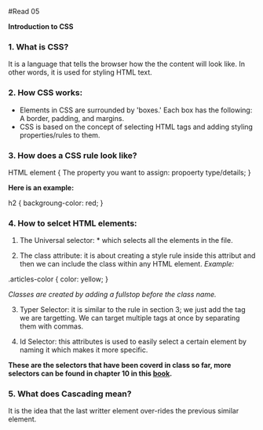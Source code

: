 #Read 05

**Introduction to CSS**

### 1. What is CSS?

It is a language that tells the browser how the the content will look like. In other words, it is used for styling HTML text. 

### 2. How CSS works: 
* Elements in CSS are surrounded by 'boxes.' Each box has the following: A border, padding, and margins. 
* CSS is based on the concept of selecting HTML tags and adding styling properties/rules to them.

### 3. How does a CSS rule look like? 

HTML element { 
               The property you want to assign: propoerty type/details; 
               }


**Here is an example:** 

h2 {
     backgroung-color: red;
   }
   
 ### 4. How to selcet HTML elements: 
 
 1. The Universal selector: \* which selects all the elements in the file. 
 
 2. The class attribute: it is about creating a style rule inside this attribut and then we can include the class within any HTML element. 
 *Example:*
 
 .articles-color {
                    color: yellow;
                 }  
                 
 *Classes are created by adding a fullstop before the class name.*
 
 3. Typer Selector: it is similar to the rule in section 3; we just add the tag we are targetting. We can target multiple tags at once by separating them with commas. 
                  
4. Id Selector: this attributes is used to easily select a certain element by naming it which makes it more specific. 

**These are the selectors that have been coverd in class so far, more selectors can be found in chapter 10 in this [book](https://slack-files.com/files-pri-safe/TNGRRLUMA-F01H75KA5J5/html_css.pdf?c=1608029796-3393f4231711ec5d).** 

### 5. What does Cascading mean?

It is the idea that the last writter element over-rides the previous similar element. 








               
               
               
               
             
               
           










